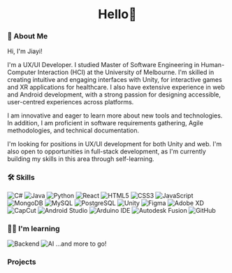 <div align="center">
  
  # Hello🧜
  
</div>

### 🐼 About Me

Hi, I'm Jiayi! 

I'm a UX/UI Developer. I studied Master of Software Engineering in Human-Computer Interaction (HCI) at the University of Melbourne. I'm skilled in creating intuitive and engaging interfaces with Unity, for interactive games and XR applications for healthcare. I also have extensive experience in web and Android development, with a strong passion for designing accessible, user-centred experiences across platforms.

I am innovative and eager to learn more about new tools and technologies. In addition, I am proficient in software requirements gathering, Agile methodologies, and technical documentation. 

I'm looking for positions in UX/UI development for both Unity and web. I'm also open to opportunities in full-stack development, as I'm currently building my skills in this area through self-learning.

### 🛠️ Skills

![C#](https://img.shields.io/badge/C%23-239120?style=for-the-badge&logo=c-sharp&logoColor=white)
![Java](https://img.shields.io/badge/Java-ED8B00?style=for-the-badge&logo=openjdk&logoColor=white)
![Python](https://img.shields.io/badge/Python-3776AB?style=for-the-badge&logo=python&logoColor=white)
![React](https://img.shields.io/badge/React-20232A?style=for-the-badge&logo=react&logoColor=61DAFB)
![HTML5](https://img.shields.io/badge/HTML5-E34F26?style=for-the-badge&logo=html5&logoColor=white)
![CSS3](https://img.shields.io/badge/CSS3-1572B6?style=for-the-badge&logo=css3&logoColor=white)
![JavaScript](https://img.shields.io/badge/JavaScript-F7DF1E?style=for-the-badge&logo=javascript&logoColor=black)
![MongoDB](https://img.shields.io/badge/MongoDB-%234ea94b.svg?style=for-the-badge&logo=mongodb&logoColor=white)
![MySQL](https://img.shields.io/badge/MySQL-%2300f.svg?style=for-the-badge&logo=mysql&logoColor=white)
![PostgreSQL](https://img.shields.io/badge/PostgreSQL-%23316192.svg?style=for-the-badge&logo=postgresql&logoColor=white)
![Unity](https://img.shields.io/badge/Unity-100000?style=for-the-badge&logo=unity&logoColor=white)
![Figma](https://img.shields.io/badge/Figma-F24E1E?style=for-the-badge&logo=figma&logoColor=white)
![Adobe XD](https://img.shields.io/badge/Adobe%20XD-470137?style=for-the-badge&logo=Adobe%20XD&logoColor=white)
![CapCut](https://img.shields.io/badge/CapCut-1E1E1E?style=for-the-badge&logo=capcut&logoColor=00D4FF)
![Android Studio](https://img.shields.io/badge/Android%20Studio-3DDC84?style=for-the-badge&logo=android-studio&logoColor=white)
![Arduino IDE](https://img.shields.io/badge/Arduino_IDE-00979D?style=for-the-badge&logo=arduino&logoColor=white)
![Autodesk Fusion](https://img.shields.io/badge/Autodesk%20Fusion-0696D7?style=for-the-badge&logo=autodesk&logoColor=white)
![GitHub](https://img.shields.io/badge/GitHub-181717?style=for-the-badge&logo=github&logoColor=white)

### 🙉🙈 I'm learning
![Backend](https://img.shields.io/badge/Backend-000000?style=for-the-badge&logo=serverless&logoColor=white)
![AI](https://img.shields.io/badge/AI-FF6F00?style=for-the-badge&logo=tensorflow&logoColor=white)
...and more to go!

### Projects
